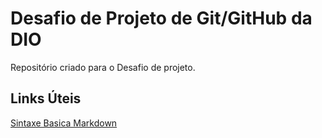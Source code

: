 # Desafio de Projeto de Git/GitHub da DIO
Repositório criado para o Desafio de projeto.

## Links Úteis 
[Sintaxe Basica Markdown](https://www.markdownguide.org/)

